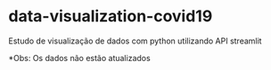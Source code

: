 # data-visualization-covid19
Estudo de visualização de dados com python utilizando API streamlit

*Obs: Os dados não estão atualizados
